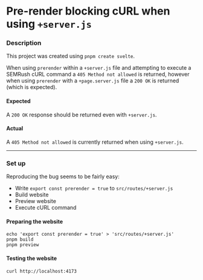 # Pre-render blocking cURL when using `+server.js`

### Description

This project was created using `pnpm create svelte`.

When using `prerender` within a `+server.js` file and attempting to execute a SEMRush cURL command a `405 Method not allowed` is returned, however when using `prerender` with a `+page.server.js` file a `200 OK` is returned (which is expected).

#### Expected

A `200 OK` response should be returned even with `+server.js`.

#### Actual

A `405 Method not allowed` is currently returned when using `+server.js`.

---

### Set up

Reproducing the bug seems to be fairly easy:
* Write `export const prerender = true` to `src/routes/+server.js`
* Build website
* Preview website
* Execute cURL command

#### Preparing the website

```
echo 'export const prerender = true' > 'src/routes/+server.js'
pnpm build
pnpm preview
```

#### Testing the website

```
curl http://localhost:4173
```
